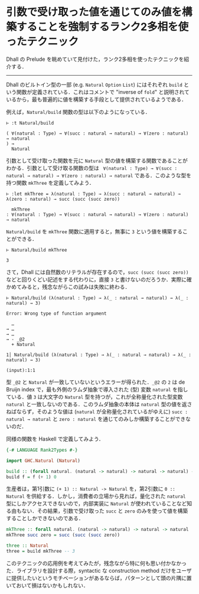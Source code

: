 # 引数で受け取った値を通じてのみ値を構築することを強制するランク2多相を使ったテクニック

Dhall の Prelude を眺めていて見付けた，ランク2多相を使ったテクニックを紹介する．

---

Dhall のビルトイン型の一部 (e.g. `Natural` `Option` `List`) にはそれぞれ `build` という関数が定義されている．これはコメントで "inverse of `fold`" と説明されているから，最も普遍的に値を構築する手段として提供されているようである．

例えば，`Natural/build` 関数の型は以下のようになっている．

```dhall
⊢ :t Natural/build

( ∀(natural : Type) → ∀(succ : natural → natural) → ∀(zero : natural) → natural
) →
  Natural
```

引数として受け取った関数を元に `Natural` 型の値を構築する関数であることがわかる．引数として受け取る関数の型は ` ∀(natural : Type) → ∀(succ : natural → natural) → ∀(zero : natural) → natural` である．このような型を持つ関数 `mkThree` を定義してみよう．

```dhall
⊢ :let mkThree = λ(natural : Type) → λ(succ : natural → natural) → λ(zero : natural) → succ (succ (succ zero))

  mkThree
: ∀(natural : Type) → ∀(succ : natural → natural) → ∀(zero : natural) → natural
```

`Natural/build` を `mkThree` 関数に適用すると，無事に `3` という値を構築することができる．

```dhall
⊢ Natural/build mkThree

3
```

さて，Dhall には自然数のリテラルが存在するので，`succ (succ (succ zero))` などと回りくどい記述をする代わりに，直接 `3` と書けないのだろうか．実際に確かめてみると，残念ながらこの試みは失敗に終わる．

```dhall
⊢ Natural/build (λ(natural : Type) → λ(_ : natural → natural) → λ(_ : natural) → 3)

Error: Wrong type of function argument

  …
→ …
→ …
→ - _@2
  + Natural

1│ Natural/build (λ(natural : Type) → λ(_ : natural → natural) → λ(_ : natural) → 3)

(input):1:1
```

型 `_@2` と `Natural` が一致していないというエラーが得られた．`_@2` の `2` は de Bruijn index で，最も外側のラムダ抽象で導入された (型) 変数 `natural` を指している．値 `3` は大文字の `Natural` 型を持つが，これが全称量化された型変数 `natural` と一致しないのである．このラムダ抽象の本体は `natural` 型の値を返さねばならず，そのような値は (`natural` が全称量化されているがゆえに) `succ : natural → natural` と `zero : natural` を通じてのみしか構築することができないのだ．

同様の関数を Haskell で定義してみよう．

```haskell
{-# LANGUAGE Rank2Types #-}

import GHC.Natural (Natural)

build :: (forall natural. (natural -> natural) -> natural -> natural) -> Natural
build f = f (+ 1) 0
```

生産者は，第1引数に `(+ 1) :: Natural -> Natural` を，第2引数に `0 :: Natural` を供給する．しかし，消費者の立場から見れば，量化された `natural` 型にしかアクセスできないので，内部実装に `Natural` が使われていることなど知る由もない．その結果，引数で受け取った `succ` と `zero` のみを使って値を構築することしかできないのである．

```haskell
mkThree :: forall natural. (natural -> natural) -> natural -> natural
mkThree succ zero = succ (succ (succ zero))

three :: Natural
three = build mkThree -- 3
```

このテクニックの応用例を考えてみたが，残念ながら特に何も思い付かなかった．ライブラリを設計する際，syntactic な construction method だけをユーザに提供したいというモチベーションがあるならば，パターンとして頭の片隅に置いておいて損はないかもしれない．
